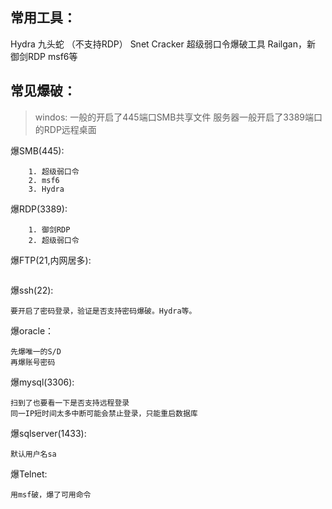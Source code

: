 ## **常用工具：**
Hydra 九头蛇 （不支持RDP）
Snet Cracker 超级弱口令爆破工具 
Railgan，新
御剑RDP
msf6等

## **常见爆破：**

>windos:
一般的开启了445端口SMB共享文件
服务器一般开启了3389端口的RDP远程桌面

爆SMB(445):
```
    1. 超级弱口令
    2. msf6
    3. Hydra
```
爆RDP(3389):
```
    1. 御剑RDP
    2. 超级弱口令
```
爆FTP(21,内网居多):
```
```

爆ssh(22):
```
要开启了密码登录，验证是否支持密码爆破。Hydra等。
```
爆oracle：
```
先爆唯一的S/D
再爆账号密码   
```
爆mysql(3306):
```
扫到了也要看一下是否支持远程登录
同一IP短时间太多中断可能会禁止登录，只能重启数据库
```
爆sqlserver(1433):
```
默认用户名sa
```
爆Telnet:
```
用msf破，爆了可用命令
```